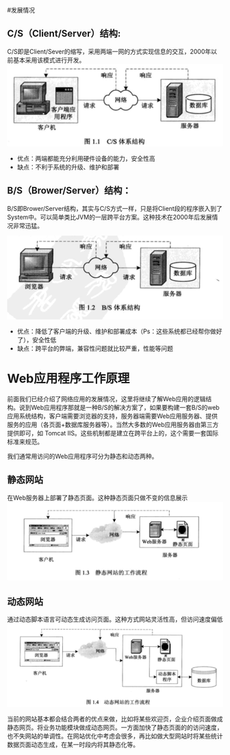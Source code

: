 #发展情况

## C/S（Client/Server）结构:
C/S即是Client/Sever的缩写，采用两端一网的方式实现信息的交互，2000年以前基本采用该模式进行开发。
![](/assets/162D5866-BB8B-43DF-B3F1-D02830F898D1.png)

* 优点：两端都能充分利用硬件设备的能力，安全性高
* 缺点：不利于系统的升级、维护和部署

## B/S（Brower/Server）结构：
B/S即Brower/Server结构，其实与C/S方式一样，只是将Client段的程序嵌入到了System中。可以简单类比JVM的一层跨平台方案。这种技术在2000年后发展情况非常迅猛。

![](/assets/C0D0BD44-9C9E-4591-8E16-E8FF14064BB3.png)
* 优点：降低了客户端的升级、维护和部署成本（Ps：这些系统都已经帮你做好了），安全性低
* 缺点：跨平台的弊端，兼容性问题就比较严重，性能等问题

# Web应用程序工作原理
前面我们已经介绍了网络应用的发展情况，这里将继续了解Web应用的逻辑结构。说到Web应用程序那就是一种B/S的解决方案了，如果要构建一套B/S的web应用系统结构，客户端需要浏览器的支持，服务器端需要Web应用服务器、提供服务的应用（各页面+数据库服务器等）。当然大多数的Web应用服务器由第三方提供即可，如 Tomcat IIS。这些机制都是建立在跨平台上的，这个需要一套国际标准来规范。

我们通常用访问的Web应用程序可分为静态和动态两种。
## 静态网站
在Web服务器上部署了静态页面。这种静态页面只做不变的信息展示
![](/assets/2AC5BF00-06C6-4126-8E5B-8AB777FE976B.png)

## 动态网站
通过动态脚本语言可动态生成访问页面。这种方式网站灵活性高，但访问速度偏低
![](/assets/F4C0BDFD-E557-4D53-91A2-E7D9D11BE36E.png)

当前的网站基本都会结合两者的优点来做，比如将某些欢迎页，企业介绍页面做成静态网页。将业务功能模块做成动态网页。一方面加快了静态页面的的访问速度，也不失网站的单调性。在网站优化中考虑会很多，再比如做大型网站时将某些统计数据页面动态生成，在某一时段内将其静态化等。



